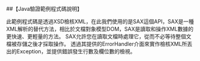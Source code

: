 ##【Java驗證範例程式碼說明】

此範例程式碼是透過XSD檢核XML，在此我們使用的是SAX這個API，SAX是一種XML解析的替代方法，相比於文檔對象模型DOM，SAX是讀取和操作XML數據的更快速、更輕量的方法。
SAX允許您在讀取文檔時處理它，從而不必等待整個文檔被存儲之後才採取操作。
透過其提供的ErrorHandler介面來實作檢核XML所丟出的Exception，並提供錯誤發生行數及欄位數的檢視。


